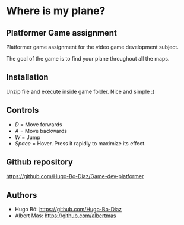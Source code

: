 # Where is my plane?
## Platformer Game assignment
Platformer game assignment for the video game development subject.

The goal of the game is to find your plane throughout all the maps.
## Installation
Unzip file and execute inside game folder. Nice and simple :)
## Controls
+ *D* = Move forwards
+ *A* = Move backwards
+ *W* = Jump
+ *Space*  = Hover. Press it rapidly to maximize its effect.
## Github repository
https://github.com/Hugo-Bo-Diaz/Game-dev-platformer
## Authors
+ Hugo Bó: https://github.com/Hugo-Bo-Diaz
+ Albert Mas: https://github.com/albertmas

